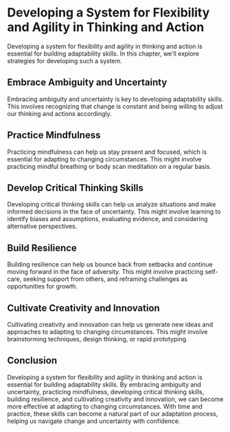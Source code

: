 Developing a System for Flexibility and Agility in Thinking and Action
==============================================================================================================================

Developing a system for flexibility and agility in thinking and action is essential for building adaptability skills. In this chapter, we'll explore strategies for developing such a system.

Embrace Ambiguity and Uncertainty
---------------------------------

Embracing ambiguity and uncertainty is key to developing adaptability skills. This involves recognizing that change is constant and being willing to adjust our thinking and actions accordingly.

Practice Mindfulness
--------------------

Practicing mindfulness can help us stay present and focused, which is essential for adapting to changing circumstances. This might involve practicing mindful breathing or body scan meditation on a regular basis.

Develop Critical Thinking Skills
--------------------------------

Developing critical thinking skills can help us analyze situations and make informed decisions in the face of uncertainty. This might involve learning to identify biases and assumptions, evaluating evidence, and considering alternative perspectives.

Build Resilience
----------------

Building resilience can help us bounce back from setbacks and continue moving forward in the face of adversity. This might involve practicing self-care, seeking support from others, and reframing challenges as opportunities for growth.

Cultivate Creativity and Innovation
-----------------------------------

Cultivating creativity and innovation can help us generate new ideas and approaches to adapting to changing circumstances. This might involve brainstorming techniques, design thinking, or rapid prototyping.

Conclusion
----------

Developing a system for flexibility and agility in thinking and action is essential for building adaptability skills. By embracing ambiguity and uncertainty, practicing mindfulness, developing critical thinking skills, building resilience, and cultivating creativity and innovation, we can become more effective at adapting to changing circumstances. With time and practice, these skills can become a natural part of our adaptation process, helping us navigate change and uncertainty with confidence.
